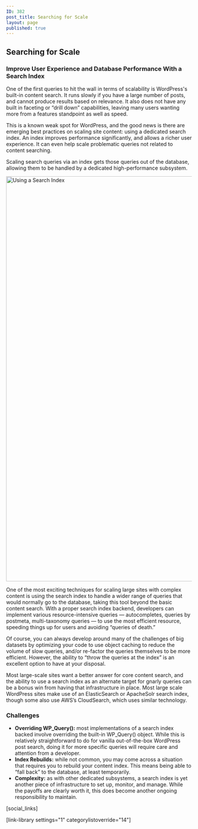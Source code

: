 ```yaml
---
ID: 382
post_title: Searching for Scale
layout: page
published: true
---
```


## Searching for Scale

### Improve User Experience and Database Performance With a Search Index

One of the first queries to hit the wall in terms of scalability is WordPress's built-in content search. It runs slowly if you have a large number of posts, and cannot produce results based on relevance. It also does not have any built in faceting or “drill down” capabilities, leaving many users wanting more from a features standpoint as well as speed.

This is a known weak spot for WordPress, and the good news is there are emerging best practices on scaling site content: using a dedicated search index. An index improves performance significantly, and allows a richer user experience. It can even help scale problematic queries not related to content searching.

Scaling search queries via an index gets those queries out of the database, allowing them to be handled by a dedicated high-performance subsystem.

<img src="https://raw.githubusercontent.com/pantheon-systems/wordpress-at-scale/master/diagrams/search_index.png" width="1100" title="Using a Search Index" />

One of the most exciting techniques for scaling large sites with complex content is using the search index to handle a wider range of queries that would normally go to the database, taking this tool beyond the basic content search. With a proper search index backend, developers can implement various resource-intensive queries — autocompletes, queries by postmeta, multi-taxonomy queries — to use the most efficient resource, speeding things up for users and avoiding “queries of death.”

Of course, you can always develop around many of the challenges of big datasets by optimizing your code to use object caching to reduce the volume of slow queries, and/or re-factor the queries themselves to be more efficient. However, the ability to “throw the queries at the index” is an excellent option to have at your disposal.

Most large-scale sites want a better answer for core content search, and the ability to use a search index as an alternate target for gnarly queries can be a bonus win from having that infrastructure in place. Most large scale WordPress sites make use of an ElasticSearch or ApacheSolr search index, though some also use AWS’s CloudSearch, which uses similar technology.

### Challenges

* **Overriding WP_Query():** most implementations of a search index backed involve overriding the built-in WP_Query() object. While this is relatively straightforward to do for vanilla out-of-the-box WordPress post search, doing it for more specific queries will require care and attention from a developer.
* **Index Rebuilds:** while not common, you may come across a situation that requires you to rebuild your content index. This means being able to “fall back” to the database, at least temporarily.
* **Complexity:** as with other dedicated subsystems, a search index is yet another piece of infrastructure to set up, monitor, and manage. While the payoffs are clearly worth it, this does become another ongoing responsibility to maintain.

<!---
Do not edit below this line. Automatically pulls in resources.
-->

[social_links]

[link-library settings="1" categorylistoverride="14"]
